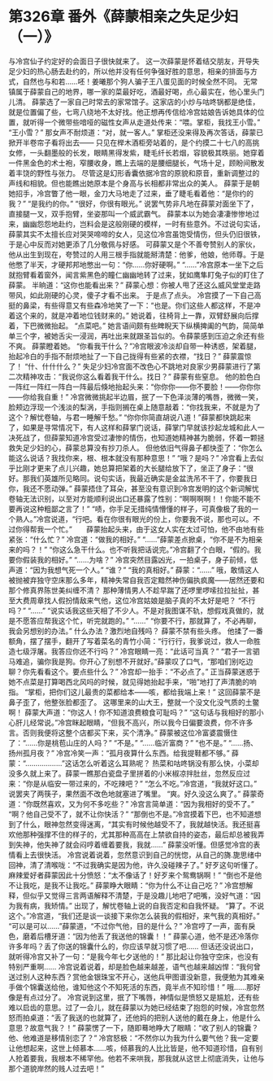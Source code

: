# 第326章 番外《薛蒙相亲之失足少妇（一）》
与冷宫仙子约定好的会面日子很快就来了。
这一次薛蒙是怀着结交朋友，开导失足少妇的热心肠去赴约的，所以他并没有任何争强好胜的意思，相亲的排面与方式，自然也与和若……呸！姜曦那个狗人骗子王八蛋见面的时候全然不同。
无常镇属于薛蒙自己的地界，哪一家的菜最好吃，酒最好喝，点心最实在，他心里头门儿清。
薛蒙选了一家自己时常去的家常馆子。这家店的小炒与咕咚锅都是绝佳，就是位置偏了些，七弯八绕地不太好找。他正想再传信给冷宫姑娘告诉她具体的位置，就听得一个微带些喑哑的磁性女声从走道处传来：“喂。掌柜，我找王小雪。”
“王小雪？”
那女声不耐烦道：“对，就一客人。”
掌柜还没来得及再次答话，薛蒙已掀开半卷帘子看将出去——
只见在榉木酒柜旁站着的，是个约摸二十七八的高挑女修，一头翻墨般的长发，眼睛黑得发紫，睫毛纤长若烟，容貌极其昳丽。她穿着一件黑金色的术士袍，窄腰收身，瞧上去端的是腰细腿长，气场十足，顾盼间散发着丰饶的野性与张力。
尽管这是幻形香囊依据冷宫的原貌和原音，重新调整过的声线和相貌。但也能瞧出她原本是个身高与长相都非常出众的美人。
薛蒙于是朝她招手，冷宫瞥了他一眼，金刀大马地走了过来，垂了睫毛看着他：“是你约的我？”
“是我约的你。”
“很好，你很有眼光。”
说罢气势非凡地在薛蒙对面坐下了，直接腿一叉，双手抱臂，坐姿那叫一个威武霸气。
薛蒙本以为她会凄凄惨惨地过来，幽幽怨怨地赴约，岂料会是这般刚硬的模样，一时有些意外。不过说句实话，薛蒙其实不太擅长应对哭哭啼啼的女人，见这位冷宫虽饱受情伤，但头仍旧很铁，于是心中反而对她更添了几分敬佩与好感。
可薛蒙又是个不善夸赞别人的家伙，他从出生到现在，夸赞过的人用三根手指就能掰清楚：他爹，他娘，他师尊。于是他憋了半天，才硬邦邦地憋出一句：“你……你好硬啊。”
“……”冷宫原本一坐下之后就抱臂看着窗外，闻言紫黑色的瞳仁幽幽地转了过来，犹如鹰隼盯兔子似的盯住了薛蒙。
半晌道：“这你也能看出来？”
薛蒙心想：你被人甩了还这么威风堂堂走路带风，如此刚硬的心灵，傻子才看不出来。
于是点了点头。
冷宫摸了一下自己高挺的鼻梁，有些得意又有些森冷地笑了一下：“也是。你们这些人都这样，不是冲着这个来的，就是冲着地位钱财来的。”
她说着，往椅背上一靠，双臂舒展向后撑着，下巴微微抬起。
“点菜吧。”
她言语间颇有些睥睨天下纵横捭阖的气韵，简简单单三个字，被她舌尖一浸润，再吐出来就跟圣旨似的。令薛蒙感到压迫之余还有些不爽。
薛蒙瞪着她。
“你看我干什么？”冷宫眼波冷淡却自带一种诱惑，架着腿，抬起冷白的手指不耐烦地扯了一下自己拢得有些紧的衣襟，“找日？”
薛蒙震惊了！
“什、什什什么？”
失足少妇冷宫面不改色心不跳地对良家少男薛蒙进行了第二次精神攻击：“我说你这么看着我干什么。找日？”
薛蒙有些窒息。
他的脸色白一阵红一阵红一阵白一阵最后倏地抬起头来：“你你你——你不要脸！——你你你——你给我自重！”
冷宫微微挑起半边眉，抿了一下色泽淡薄的嘴唇，微微一笑，脸颊边浮现一个浅淡的梨涡，手指则搁在桌上随意敲着：“你找我来，不就是为了这个？解忧卷轴，与君一睡解千愁。”
“你你你简直胡说八道！”薛蒙都快跳起来了，如果是寻常情况下，有人这样和薛掌门说话，薛掌门早就该抄起龙城和此人一决死战了，但薛蒙知道冷宫受过凄惨的情伤，也知道她精神甚为脆弱，怀着一颗拯救失足少妇的心，薛蒙总算没有抄刀杀人。
但他依旧气得鼻子都快歪了：“你怎么能这么说话？我找你来，根、根本就没有那种意思！”
“哦？是吗？”
冷宫看上去似乎比刚才更来了点儿兴趣，她总算把架着的大长腿给放下了，坐正了身子：“很好。那我们英雄所见略同。说句实话，我最近确实是金盆洗吊不干了，你要我日你，我还不愿动弹。”
薛蒙捂住了耳朵，甚至没有意识到冷宫发明的这个新词解忧卷轴无法识别，以至对方能顺利说出口还暴露了性别：“啊啊啊啊！！你能不能不要再说这种粗鄙之言了！”
“啧，你手足无措纯情懵懂的样子，可真像极了我的一个熟人。”冷宫说道，“行吧。看在你很有眼光的份上，你要我不说，那也可以。不过你得帮我一个忙。”　　薛蒙抬起头来，由于这女人实在太过可怕，他不由地有些紧张：“什么忙？”
冷宫道：“做我的相好。”
“……”薛蒙差点掀桌，“你不是不为相亲来的吗？！”
“你这么急干什么。也不听我把话说完。”冷宫翻了个白眼，“假的。我要你假装我的相好。”
“……为啥？”
冷宫突然目露凶光，一拍桌子，身子前倾，低声道：“因为我想气死一个人。”
“谁？”
“我的真相好。”
薛蒙：“……”
哦，敢情这人被抛被弃独守空床那么多年，精神失常自我否定黯然神伤偏执疯魔——居然还要和那个修真界陈世美纠缠不清？
那种薄情男人不趁早踹了还啰里啰嗦拉拉扯扯，甚至大费周章找人假扮情敌来气他，这位冷宫姑娘是脑子真的不太好是吧？
“不行吗？”
“……”
“说实话我这些天相了不少人。不是对我图谋不轨，想假戏真做的，就是不愿答应帮我这个忙，听完就跑的。”
“……”
“你要不行，那就算了，不必再聊，我会另想别的办法。”
什么办法？激烈地自残吗？
薛蒙不禁有些头疼。
他揉了一番额角，摆了摆手，翻开了写着菜名的青竹小简：“行行行，我爹说过，救人一命胜造七级浮屠。我答应你还不行吗？”
冷宫眼睛一亮：“此话可当真？”
“君子一言驷马难追，骗你我是狗。你开心了别想不开就好。”薛蒙叹了口气，“那咱们别吃边聊？你先看看这个。要点些什么？”
冷宫却一抬手：“不必点了。”
正当薛蒙迷惑于她不点菜是打算喝西北风吗的时候，就见得她抬起手来，“啪”地打了声清脆的响指。
“掌柜，把你们这儿最贵的菜都给本——咳，都给我端上来！”
这回薛蒙不是鼻子歪了，他整张脸都歪了。
这哪里来的山大王，整就一个没文化没气质的土鳖啊！
薛蒙大声道：“你这人！你不知道浪费粮食可耻吗？”
“这句话与我相好的那小心肝儿经常说。”冷宫眯起眼睛，“但我不高兴，所以我今日偏要浪费，你不许多言。否则我便将这整个店都买下来，买个清净。”
薛蒙被这位冷富婆震慑住了：“……你是桃苞山庄的人吗？”
“不是。”
“……临沂富商？”
“也不是。”
“……扬、扬州孤月夜？”
冷宫冷笑一声：“孤月夜算什么东西。给我提鞋都不够。”
薛蒙：“………………”这话怎么听着这么耳熟呢？
热菜和咕咚锅没有那么快，小菜却没多久就上来了。薛蒙一瞧那白瓷盘子里拼着的小米椒凉拌肚丝，忽然反应过来：“你是从临安一带过来的，不吃辣吧？”
“怎么不吃。”冷宫道，“我就好这口。”
说罢夹了两筷子，果然面不改色地就塞进了嘴里。
“爽。好久没这么爽了。”
薛蒙奇道：“你既然喜欢，又为何不多吃些？”
冷宫言简单道：“因为我相好的受不了。”
“啊？他自己受不了，就不让你快活？”
“那倒也不是。”冷宫摸着下巴，也不知道想到了什么，眼神忽然变得迷离，“其实有时候他越受不了，我就越快活。我还挺喜欢他那种强撑不住的样子的，尤其那种高高在上禁欲自持的姿态，最后却总被我弄到失神，他失神了就会闷哼着缠着要我，我就……”
薛蒙没听懂。但感觉冷宫的表情看上去很快活。
冷宫说着说着，忽然意识到自己的恍惚，从自己的旖.旎思绪中回神，清了清喉咙：“不过我确实是因为他，许久没碰辣子了。”
好歹这句听懂了。
麻辣爱好者薛蒙因此十分愤怒：“太不像话了！好歹来个鸳鸯锅啊！”
“倒也不是他不让我吃，是我不让我吃。”
薛蒙睁大眼睛：“你为什么不让自己吃？”
冷宫想解释，但似乎又觉得三言两语解释不清楚，于是没趣儿地吧了吧嘴，没好气道：“因为我有病，我矫情。”
出现了，解忧卷轴上说的自我否定和自我怀疑。
“算了。不说这个。”冷宫道，“我们还是谈一谈接下来你怎么装我的假相好，来气我的真相好。”
“可以是可以……”薛蒙道，“不过你气他，目的是什么？”
冷宫哼了一声，面有戾色，磨着后槽牙道：“因为他丢了我送他的锦囊！！”
薛蒙心道，他不是还冷落你许多年吗？丢了你送的锦囊什么的，你应该早就习惯了吧……
但话还没说出口，就听得冷宫又补了一句：“是我今年七夕送他的！”
那比起让你独守空床，也没有特别严重啊……
冷宫说着说着，却是脸色越来越差，语气也越来越凶悍：“我何曾送过别人这种东西？赏他金银珠宝不开心，送他兵甲图谱没新意，我便勉为其难亲手做个锦囊送给他，谁知他这个不知死活的东西，竟半点不知珍惜！”
哦……那好像是有点过分了。
冷宫说到这里，抿了下嘴唇，神情似是愤怒又是尴尬，还有些难以启齿的意思。过了一会儿，就在薛蒙以为她已经结束了抱怨的时候，冷宫忽然怒而拍桌道：“丢了我送的也就算了，还他妈的把别人送他的戴在身上，他是什么意思？故意气我？！”
薛蒙愣了一下，随即蓦地睁大了眼睛：“收了别人的锦囊？他、他难道是移情别恋了？”
冷宫怒极：“不然你以为我为什么要气他？我一定要让他想起来，这世上倾慕本……咳，倾慕我的人比比皆是，他不知道珍惜，自有别人抢着要我，我根本不稀罕他。他若不来哄我，那我就从这世上彻底消失，让他与那个道貌岸然的贱人过去吧！”
